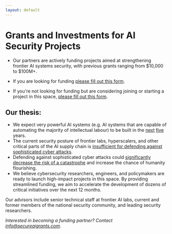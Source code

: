 ```yaml
---
layout: default
---
```


# Grants and Investments for AI Security Projects

- Our partners are actively funding projects aimed at strengthening frontier AI systems security, with previous grants ranging from $10,000 to $100M+.

- If you are looking for funding [please fill out this form](#).

- If you're not looking for funding but are considering joining or starting a project in this space, [please fill out this form](#).

## Our thesis:

- We expect very powerful AI systems (e.g. AI systems that are capable of automating the majority of intellectual labour) to be built in the [next](https://milesbrundage.substack.com/p/times-up-for-ai-policy) [five](https://www.lesswrong.com/posts/K2D45BNxnZjdpSX2j/ai-timelines) years.
- The current security posture of frontier labs, hyperscalers, and other critical parts of the AI supply chain is [insufficient for defending against sophisticated cyber attacks](https://www.rand.org/pubs/research_reports/RRA2849-1.html).
- Defending against sophisticated cyber attacks could [significantly decrease the risk of a catastrophe](https://www.cold-takes.com/racing-through-a-minefield-the-ai-deployment-problem/) and increase the chance of humanity flourishing.
- We believe cybersecurity researchers, engineers, and policymakers are ready to launch high-impact projects in this space. By providing streamlined funding, we aim to accelerate the development of dozens of critical initiatives over the next 12 months.

Our advisors include senior technical staff at frontier AI labs, current and former members of the national security community, and leading security researchers.

_Interested in becoming a funding partner? Contact [info@secureaigrants.com](mailto:info@secureaigrants.com)._
